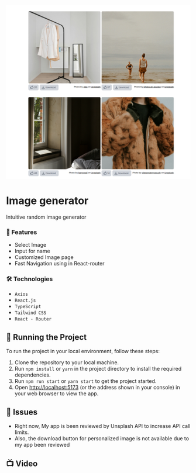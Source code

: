 <div align="center"><img src="/public/Random-Generator.png" width="750px" /></div>
<h1>Image generator</h1>
<p>Intuitive random image generator </p>
<h3>🔩 Features</h3>
<ul>
<li>Select Image</li>
<li>Input for name</li>
<li>Customized Image page</li>
<li>Fast Navigation using  in React-router</li>
</ul>
<h3>🛠 Technologies</h3>

- `Axios`
- `React.js`
- `TypeScript`
- `Tailwind CSS`
- `React - Router`

## 🚦 Running the Project

To run the project in your local environment, follow these steps:

1. Clone the repository to your local machine.
2. Run `npm install` or `yarn` in the project directory to install the required dependencies.
3. Run `npm run start` or `yarn start` to get the project started.
4. Open [http://localhost:5173](http://localhost:5173) (or the address shown in your console) in your web browser to view the app.

## 🐞 Issues

- Right now, My app is been reviewed by Unsplash API to increase API call limits.
- Also, the download button for personalized image is not available due to my app been reviewed

## 📺 Video
